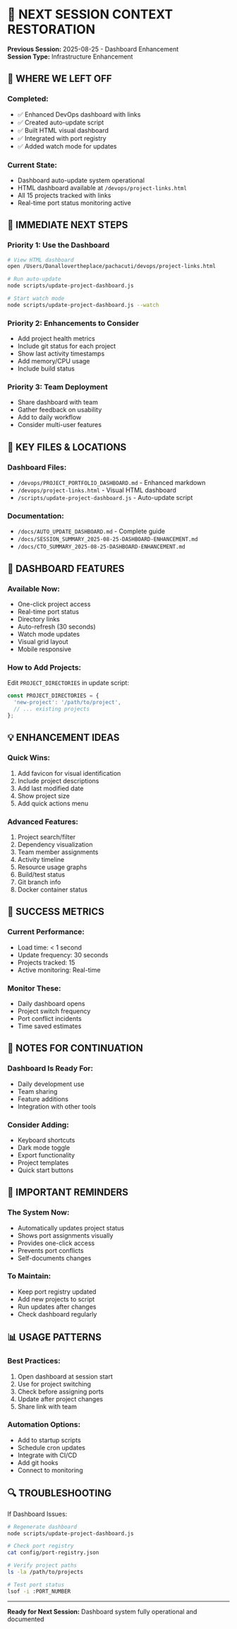 # 🔄 NEXT SESSION CONTEXT RESTORATION
**Previous Session:** 2025-08-25 - Dashboard Enhancement  
**Session Type:** Infrastructure Enhancement  

## 🎯 WHERE WE LEFT OFF

### Completed:
- ✅ Enhanced DevOps dashboard with links
- ✅ Created auto-update script
- ✅ Built HTML visual dashboard
- ✅ Integrated with port registry
- ✅ Added watch mode for updates

### Current State:
- Dashboard auto-update system operational
- HTML dashboard available at `/devops/project-links.html`
- All 15 projects tracked with links
- Real-time port status monitoring active

## 🚀 IMMEDIATE NEXT STEPS

### Priority 1: Use the Dashboard
```bash
# View HTML dashboard
open /Users/Danallovertheplace/pachacuti/devops/project-links.html

# Run auto-update
node scripts/update-project-dashboard.js

# Start watch mode
node scripts/update-project-dashboard.js --watch
```

### Priority 2: Enhancements to Consider
- Add project health metrics
- Include git status for each project
- Show last activity timestamps
- Add memory/CPU usage
- Include build status

### Priority 3: Team Deployment
- Share dashboard with team
- Gather feedback on usability
- Add to daily workflow
- Consider multi-user features

## 📁 KEY FILES & LOCATIONS

### Dashboard Files:
- `/devops/PROJECT_PORTFOLIO_DASHBOARD.md` - Enhanced markdown
- `/devops/project-links.html` - Visual HTML dashboard
- `/scripts/update-project-dashboard.js` - Auto-update script

### Documentation:
- `/docs/AUTO_UPDATE_DASHBOARD.md` - Complete guide
- `/docs/SESSION_SUMMARY_2025-08-25-DASHBOARD-ENHANCEMENT.md`
- `/docs/CTO_SUMMARY_2025-08-25-DASHBOARD-ENHANCEMENT.md`

## 🔧 DASHBOARD FEATURES

### Available Now:
- One-click project access
- Real-time port status
- Directory links
- Auto-refresh (30 seconds)
- Watch mode updates
- Visual grid layout
- Mobile responsive

### How to Add Projects:
Edit `PROJECT_DIRECTORIES` in update script:
```javascript
const PROJECT_DIRECTORIES = {
  'new-project': '/path/to/project',
  // ... existing projects
};
```

## 💡 ENHANCEMENT IDEAS

### Quick Wins:
1. Add favicon for visual identification
2. Include project descriptions
3. Add last modified date
4. Show project size
5. Add quick actions menu

### Advanced Features:
1. Project search/filter
2. Dependency visualization
3. Team member assignments
4. Activity timeline
5. Resource usage graphs
6. Build/test status
7. Git branch info
8. Docker container status

## 🎯 SUCCESS METRICS

### Current Performance:
- Load time: < 1 second
- Update frequency: 30 seconds
- Projects tracked: 15
- Active monitoring: Real-time

### Monitor These:
- Daily dashboard opens
- Project switch frequency
- Port conflict incidents
- Time saved estimates

## 📝 NOTES FOR CONTINUATION

### Dashboard Is Ready For:
- Daily development use
- Team sharing
- Feature additions
- Integration with other tools

### Consider Adding:
- Keyboard shortcuts
- Dark mode toggle
- Export functionality
- Project templates
- Quick start buttons

## 🚨 IMPORTANT REMINDERS

### The System Now:
- Automatically updates project status
- Shows port assignments visually
- Provides one-click access
- Prevents port conflicts
- Self-documents changes

### To Maintain:
- Keep port registry updated
- Add new projects to script
- Run updates after changes
- Check dashboard regularly

## 📊 USAGE PATTERNS

### Best Practices:
1. Open dashboard at session start
2. Use for project switching
3. Check before assigning ports
4. Update after project changes
5. Share link with team

### Automation Options:
- Add to startup scripts
- Schedule cron updates
- Integrate with CI/CD
- Add git hooks
- Connect to monitoring

## 🔍 TROUBLESHOOTING

If Dashboard Issues:
```bash
# Regenerate dashboard
node scripts/update-project-dashboard.js

# Check port registry
cat config/port-registry.json

# Verify project paths
ls -la /path/to/projects

# Test port status
lsof -i :PORT_NUMBER
```

---

**Ready for Next Session:** Dashboard system fully operational and documented